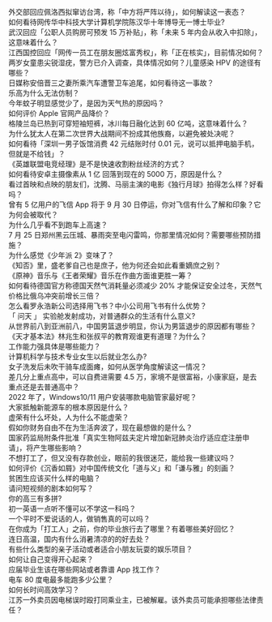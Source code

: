 外交部回应佩洛西拟窜访台湾，称「中方将严阵以待」，如何解读这一表态？  
如何看待网传华中科技大学计算机学院陈汉华十年博导无一博士毕业?  
武汉回应「公职人员购房可预发 15 万补贴」，称「未来 5 年内会从收入中扣除」，这意味着什么？  
江西国控回应「网传一员工在朋友圈炫富秀权」，称「正在核实」，目前情况如何？  
两岁女童患尖锐湿疣，警方已介入调查，具体情况如何？儿童感染 HPV 的途径有哪些？  
日媒称安倍晋三之妻所乘汽车遭警卫车追尾，如何看待这一事故？  
乐高为什么无法仿制？  
今年蚊子明显感觉少了，是因为天气热的原因吗？  
如何评价 Apple 官网产品降价？  
格陵兰岛已热到可穿短袖短裤，冰川每日融化达到 60 亿吨，这意味着什么？  
为什么犹太人在第二次世界大战期间不扮成其他族裔，以避免被处决呢？  
如何看待「深圳一男子饭馆消费 42 元结账时付 0.01 元，说可以抵押电脑手机，但就是不给钱」？  
《英雄联盟电竞经理》是不是快速收割粉丝经济的方式？  
如何看待安卓主摄像素从 1 亿 回落到现在的 5000 万，原因是什么？  
看过首映和点映的朋友们，沈腾、马丽主演的电影《独行月球》拍得怎么样？好看吗？  
曾有 5 亿用户的飞信 App 将于 9 月 30 日停运，你对飞信有什么了解和印象？它为何会被取代？  
为什么几乎看不到跑车上高速？  
7 月 25 日郑州黑云压城、暴雨突至电闪雷鸣，你那里情况如何？需要哪些预防措施？  
为什么感觉《少年派 2》变味了？  
《知否》里，盛老爹自己也是庶子，他为何还会如此看重嫡庶之别？  
《原神》音乐与《王者荣耀》音乐在作曲方面谁更胜一筹？  
如何看待德国官方称德国天然气消耗量必须减少 20% 才能保证安全过冬，天然气价格比俄乌冲突前增长三倍？  
怎么看罗永浩新公司选择用飞书？中小公司用飞书有什么优势？  
「 问天 」 实验舱发射成功，对普通群众的生活有什么意义?  
从世界前八到亚洲前八，中国男篮退步明显，你认为男篮退步的原因都有哪些？  
《天才基本法》林兆生和张叔平的教育观谁更有道理？为什么？  
工作能力强具体是哪些能力？  
计算机科学与技术专业女生以后就业怎么办?  
女子洗发后未吹干骑车成面瘫，如何从医学角度解读这一情况？  
差几分上重点高中，可以自费进需要 4.5 万，家境不是很富裕，小康家庭，是去重点还是去普通高中？  
2022 年了，Windows10/11 用户安装哪款电脑管家最好呢？  
大家抵触新能源车的根本原因是什么？  
虚荣有什么坏处，人为什么不能虚荣？  
假如你财务自由不在为生活奔波了，现在最想做的是什么？  
国家药监局附条件批准「真实生物阿兹夫定片增加新冠肺炎治疗适应症注册申请」，将产生哪些影响？  
不想打工了，但又没有存款创业，眼前的我很迷茫，能给我一些建议吗？  
如何评价《沉香如屑》对中国传统文化「道与义」和「谦与雅」的刻画？  
贫困生应该买什么样的电脑？  
请问短视频的剧本如何写？  
你的高三有多拼?  
初一英语一点听不懂可以不学这一科吗？  
一个平时不爱说话的人，做销售真的可以吗？  
在你成为「打工人」之前，你的毕业旅行去了哪里？有着哪些美好回忆？  
连日高温，国内有什么消暑清凉的的好去处？  
有些什么类型的亲子活动或者适合小朋友玩耍的娱乐项目？  
如何让自己变得开心起来？  
应届毕业生该在哪些网站或者靠谱 App 找工作？  
电车 80 度电最多能跑多少公里？  
如何长时间高效学习？  
江苏一外卖员因电梯误时殴打同乘业主，已被解雇。该外卖员可能承担哪些法律责任？  
